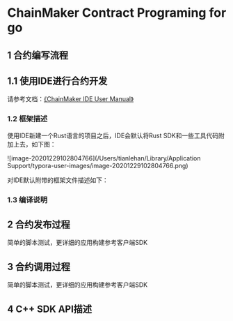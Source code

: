 # ChainMaker Contract Programing for go

## 1 合约编写流程

## 1.1 使用IDE进行合约开发

请参考文档：[《ChainMaker IDE User Manual》](./chainmaker-ide-user-manual.md)

### 1.2 框架描述

使用IDE新建一个Rust语言的项目之后，IDE会默认将Rust SDK和一些工具代码附加上去，如下图：

![image-20201229102804766](/Users/tianlehan/Library/Application Support/typora-user-images/image-20201229102804766.png)

对IDE默认附带的框架文件描述如下：





### 1.3 编译说明



## 2 合约发布过程

简单的脚本测试，更详细的应用构建参考客户端SDK

## 3 合约调用过程

简单的脚本测试，更详细的应用构建参考客户端SDK



## 4 C++ SDK API描述

